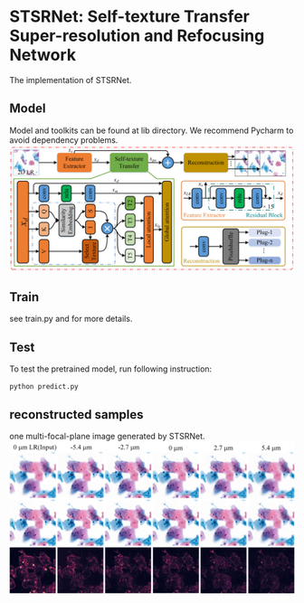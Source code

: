 # STSRNet: Self-texture Transfer Super-resolution and Refocusing Network
The implementation of STSRNet.
## Model
Model and toolkits can be found at lib directory. We recommend Pycharm to avoid dependency problems.
![network architecture](./assets/images/network.jpg)
## Train
see train.py and for more details. 
## Test
To test the pretrained model, run following instruction: 
```shell
python predict.py
```
## reconstructed samples
one multi-focal-plane image generated by STSRNet.
![sample](./assets/images/STSRNet_main.jpg)